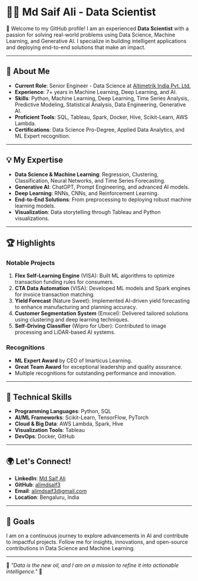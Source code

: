 # 👨‍💻 Md Saif Ali - Data Scientist

🌟 Welcome to my GitHub profile! I am an experienced **Data Scientist** with a passion for solving real-world problems using Data Science, Machine Learning, and Generative AI. I specialize in building intelligent applications and deploying end-to-end solutions that make an impact.

---

## 🧠 About Me

- **Current Role**: Senior Engineer - Data Science at [Altimetrik India Pvt. Ltd.](https://www.altimetrik.com/)
- **Experience**: 7+ years in Machine Learning, Deep Learning, and AI.
- **Skills**: Python, Machine Learning, Deep Learning, Time Series Analysis, Predictive Modeling, Statistical Analysis, Data Engineering, Generative AI.
- **Proficient Tools**: SQL, Tableau, Spark, Docker, Hive, Scikit-Learn, AWS Lambda.
- **Certifications**: Data Science Pro-Degree, Applied Data Analytics, and ML Expert recognition.

---

## 💡 My Expertise

- **Data Science & Machine Learning**: Regression, Clustering, Classification, Neural Networks, and Time Series Forecasting.
- **Generative AI**: ChatGPT, Prompt Engineering, and advanced AI models.
- **Deep Learning**: RNNs, CNNs, and Reinforcement Learning.
- **End-to-End Solutions**: From preprocessing to deploying robust machine learning models.
- **Visualization**: Data storytelling through Tableau and Python visualizations.

---

## 🏆 Highlights

### Notable Projects
1. **Flex Self-Learning Engine** (VISA): Built ML algorithms to optimize transaction funding rules for consumers.
2. **CTA Data Automation** (VISA): Developed ML models and Spark engines for invoice transaction matching.
3. **Yield Forecast** (Nature Sweet): Implemented AI-driven yield forecasting to enhance manufacturing and planning accuracy.
4. **Customer Segmentation System** (Emxcel): Delivered tailored solutions using clustering and deep learning techniques.
5. **Self-Driving Classifier** (Wipro for Uber): Contributed to image processing and LiDAR-based AI systems.

### Recognitions
- **ML Expert Award** by CEO of Imarticus Learning.
- **Great Team Award** for exceptional leadership and quality assurance.
- Multiple recognitions for outstanding performance and innovation.

---

## 🔧 Technical Skills

- **Programming Languages**: Python, SQL
- **AI/ML Frameworks**: Scikit-Learn, TensorFlow, PyTorch
- **Cloud & Big Data**: AWS Lambda, Spark, Hive
- **Visualization Tools**: Tableau
- **DevOps**: Docker, GitHub

---

## 🌍 Let's Connect!

- **LinkedIn**: [Md Saif Ali](https://www.linkedin.com/in/md-saif-ali-9815a774/)
- **GitHub**: [alimdsaif3](https://github.com/alimdsaif3)
- **Email**: [alimdsaif3@gmail.com](mailto:alimdsaif3@gmail.com)
- **Location**: Bengaluru, India

---

## 🚀 Goals

I am on a continuous journey to explore advancements in AI and contribute to impactful projects. Follow me for insights, innovations, and open-source contributions in Data Science and Machine Learning.

---

🌟 _"Data is the new oil, and I am on a mission to refine it into actionable intelligence."_ 🌟
